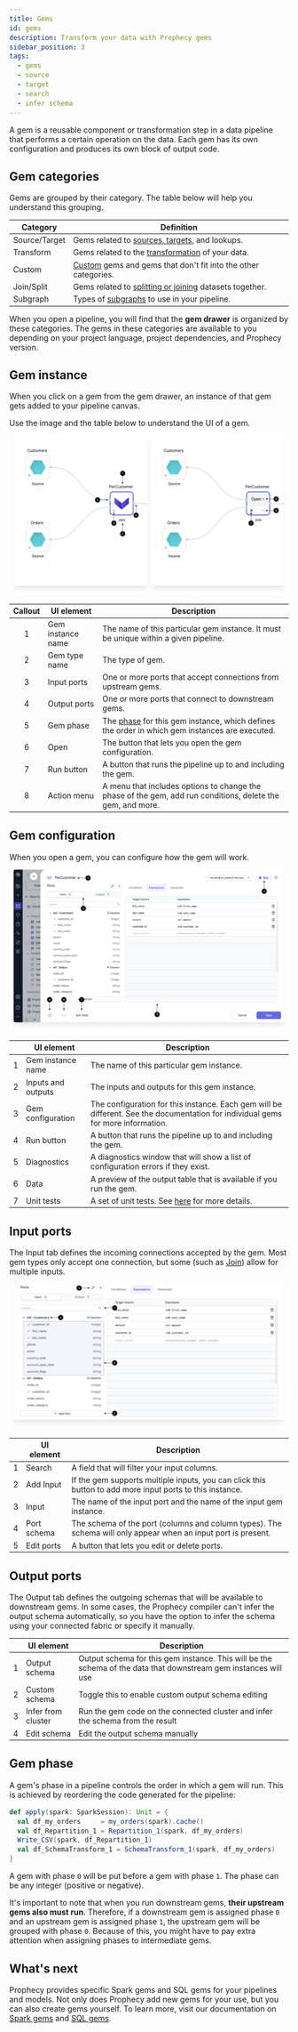 ```yaml
---
title: Gems
id: gems
description: Transform your data with Prophecy gems
sidebar_position: 3
tags:
  - gems
  - source
  - target
  - search
  - infer schema
---
```


A gem is a reusable component or transformation step in a data pipeline that performs a certain operation on the data. Each gem has its own configuration and produces its own block of output code.

## Gem categories

Gems are grouped by their category. The table below will help you understand this grouping.

| Category      | Definition                                                                                           |
| ------------- | ---------------------------------------------------------------------------------------------------- |
| Source/Target | Gems related to [sources, targets,](/docs/Spark/gems/source-target/source-target.md) and lookups.    |
| Transform     | Gems related to the [transformation](/docs/Spark/gems/transform/transform.md) of your data.          |
| Custom        | [Custom](/docs/Spark/gems/custom/custom.md) gems and gems that don't fit into the other categories.  |
| Join/Split    | Gems related to [splitting or joining](/docs/Spark/gems/join-split/join-split.md) datasets together. |
| Subgraph      | Types of [subgraphs](/docs/Spark/gems/subgraph/subgraph.md) to use in your pipeline.                 |

When you open a pipeline, you will find that the **gem drawer** is organized by these categories. The gems in these categories are available to you depending on your project language, project dependencies, and Prophecy version.

## Gem instance

When you click on a gem from the gem drawer, an instance of that gem gets added to your pipeline canvas.

Use the image and the table below to understand the UI of a gem.

![Gem Instance](img/gems/instance.png)

| Callout | UI element        | Description                                                                                                 |
| :-----: | ----------------- | ----------------------------------------------------------------------------------------------------------- |
|    1    | Gem instance name | The name of this particular gem instance. It must be unique within a given pipeline.                        |
|    2    | Gem type name     | The type of gem.                                                                                            |
|    3    | Input ports       | One or more ports that accept connections from upstream gems.                                               |
|    4    | Output ports      | One or more ports that connect to downstream gems.                                                          |
|    5    | Gem phase         | The [phase](#gem-phase) for this gem instance, which defines the order in which gem instances are executed. |
|    6    | Open              | The button that lets you open the gem configuration.                                                        |
|    7    | Run button        | A button that runs the pipeline up to and including the gem.                                                |
|    8    | Action menu       | A menu that includes options to change the phase of the gem, add run conditions, delete the gem, and more.  |

## Gem configuration

When you open a gem, you can configure how the gem will work.

![Gem instance configuration](img/gems/instance_open.png)

|     | UI element         | Description                                                                                                                      |
| :-: | ------------------ | -------------------------------------------------------------------------------------------------------------------------------- |
|  1  | Gem instance name  | The name of this particular gem instance.                                                                                        |
|  2  | Inputs and outputs | The inputs and outputs for this gem instance.                                                                                    |
|  3  | Gem configuration  | The configuration for this instance. Each gem will be different. See the documentation for individual gems for more information. |
|  4  | Run button         | A button that runs the pipeline up to and including the gem.                                                                     |
|  5  | Diagnostics        | A diagnostics window that will show a list of configuration errors if they exist.                                                |
|  6  | Data               | A preview of the output table that is available if you run the gem.                                                              |
|  7  | Unit tests         | A set of unit tests. See [here](/ci-cd/tests) for more details.                                                                  |

## Input ports

The Input tab defines the incoming connections accepted by the gem. Most gem types only accept one connection, but some (such as [Join](/docs/Spark/gems/join-split/join.md)) allow for multiple inputs.

![Input UI](img/gems/inputs.png)

|     | UI element  | Description                                                                                                   |
| :-: | ----------- | ------------------------------------------------------------------------------------------------------------- |
|  1  | Search      | A field that will filter your input columns.                                                                  |
|  2  | Add Input   | If the gem supports multiple inputs, you can click this button to add more input ports to this instance.      |
|  3  | Input       | The name of the input port and the name of the input gem instance.                                            |
|  4  | Port schema | The schema of the port (columns and column types). The schema will only appear when an input port is present. |
|  5  | Edit ports  | A button that lets you edit or delete ports.                                                                  |

## Output ports

The Output tab defines the outgoing schemas that will be available to downstream gems. In some cases, the Prophecy compiler can't infer the output schema automatically, so you have the option to infer the schema using your connected fabric or specify it manually.

|     | UI element         | Description                                                                                                     |
| :-: | ------------------ | --------------------------------------------------------------------------------------------------------------- |
|  1  | Output schema      | Output schema for this gem instance. This will be the schema of the data that downstream gem instances will use |
|  2  | Custom schema      | Toggle this to enable custom output schema editing                                                              |
|  3  | Infer from cluster | Run the gem code on the connected cluster and infer the schema from the result                                  |
|  4  | Edit schema        | Edit the output schema manually                                                                                 |

## Gem phase

A gem's phase in a pipeline controls the order in which a gem will run. This is achieved by reordering the code generated for the pipeline:

```scala
def apply(spark: SparkSession): Unit = {
  val df_my_orders     = my_orders(spark).cache()
  val df_Repartition_1 = Repartition_1(spark, df_my_orders)
  Write_CSV(spark, df_Repartition_1)
  val df_SchemaTransform_1 = SchemaTransform_1(spark, df_my_orders)
}
```

A gem with phase `0` will be put before a gem with phase `1`. The phase can be any integer (positive or negative).

It's important to note that when you run downstream gems, **their upstream gems also must run**. Therefore, if a downstream gem is assigned phase `0` and an upstream gem is assigned phase `1`, the upstream gem will be grouped with phase `0`. Because of this, you might have to pay extra attention when assigning phases to intermediate gems.

## What's next

Prophecy provides specific Spark gems and SQL gems for your pipelines and models. Not only does Prophecy add new gems for your use, but you can also create gems yourself. To learn more, visit our documentation on [Spark gems](/Spark/gems) and [SQL gems](/SQL/gems).
